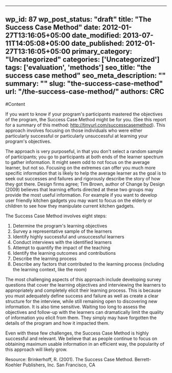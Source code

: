 
---
wp_id: 87
wp_post_status: "draft" 
title: "The Success Case Method"
date: 2012-01-27T13:16:05+05:00
date_modified: 2013-07-11T14:05:08+05:00
date_published: 2012-01-27T13:16:05+05:00
primary_category: "Uncategorized"
categories: ['Uncategorized'] 
tags: ['evaluation', 'methods']
seo_title: "the success case method"
seo_meta_description: ""
summary: "" 
slug: "the-success-case-method"
url: "/the-success-case-method/"
authors: CRC
---

#Content

If you want to know if your program's participants mastered the objectives of the program, the Success Case Method might be for you. (See this report for a summary of this method: <http://tinyurl.com/successcasemethod>). This approach involves focusing on those individuals who were either particularly successful or particularly unsuccessful at learning your program's objectives.

The approach is very purposeful, in that you don't select a random sample of participants; you go to participants at both ends of the learner spectrum to gather information. It might seem odd to not focus on the average learner, but not so. Focusing on the extremes can offer you much more specific information that is likely to help the average learner as the goal is to seek out successes and failures and rigorously describe the story of how they got there. Design firms agree; Tim Brown, author of Change by Design (2009) believes that learning efforts directed at these two groups may provide the most useful information. For example if you want to develop user friendly kitchen gadgets you may want to focus on the elderly or children to see how they manipulate current kitchen gadgets.

The Success Case Method involves eight steps:

1. Determine the program's learning objectives  
 2. Survey a representative sample of the learners  
 3. Identify highly successful and unsuccessful learners  
 4. Conduct interviews with the identified learners  
 5. Attempt to quantify the impact of the teaching  
 6. Identify the learning outcomes and contributions  
 7. Describe the learning process  
 8. Describe any factors that contributed to the learning process (including the learning context, like the room)

The most challenging aspects of this approach include developing survey questions that cover the learning objectives and interviewing the learners to appropriately and completely elicit their learning process. This is because you must adequately define success and failure as well as create a clear structure for the interview, while still remaining open to discovering new information. It is also time sensitive. Waiting too long to assess the objectives and follow-up with the learners can dramatically limit the quality of information you elicit from them. They simply may have forgotten the details of the program and how it impacted them.

Even with these few challenges, the Success Case Method is highly successful and relevant. We believe that as people continue to focus on obtaining maximum usable information in an efficient way, the popularity of this approach will likely grow.

Resource: Brinkerhoff, R. (2001). The Success Case Method. Berrett-Koehler Publishers, Inc. San Francisco, CA

